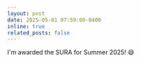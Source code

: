 ```yaml
---
layout: post
date: 2025-05-01 07:59:00-0400
inline: true
related_posts: false
---
```


I'm awarded the SURA for Summer 2025! :smile:
